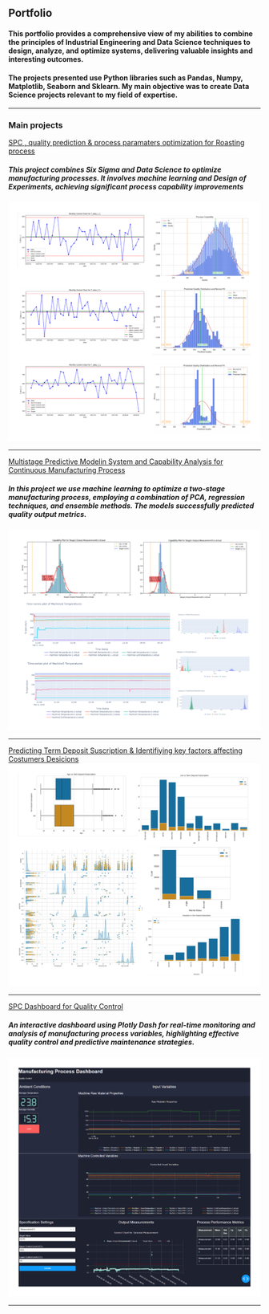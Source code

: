 ## Portfolio
#### This portfolio provides a comprehensive view of my abilities to combine the principles of Industrial Engineering and  Data Science techniques to design, analyze, and optimize systems, delivering valuable insights and interesting outcomes.
#### The projects presented use Python libraries such as Pandas, Numpy, Matplotlib, Seaborn and Sklearn. My main objective was to create Data Science projects relevant to my field of expertise. 
---

### Main projects

[SPC , quality prediction & process paramaters optimization for Roasting process ](/sample_page)
##### This project combines Six Sigma and Data Science to optimize manufacturing processes. It involves machine learning and Design of Experiments, achieving significant process capability improvements
<img src="images/project_1.png"/>

---
[Multistage Predictive Modelin System and Capability Analysis for Continuous Manufacturing  Process](/pdf/sample_presentation.pdf)
##### In this project we use machine learning to optimize a two-stage manufacturing process, employing a combination of PCA, regression techniques, and ensemble methods. The models successfully predicted quality output metrics.
<img src="images/Project_3.png"/>

---
[Predicting Term Deposit Suscription & Identifiying key factors affecting Costumers Desicions](http://example.com/)
<img src="images/Project5.png"/>

---
[SPC Dashboard for Quality Control](http://127.0.0.1:8050/)
##### An interactive dashboard using Plotly Dash for real-time monitoring and analysis of manufacturing process variables, highlighting effective quality control and predictive maintenance strategies.
<img src="images/Project4.png"/>

---

